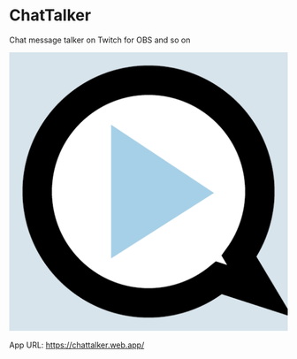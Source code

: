 # ChatTalker
Chat message talker on Twitch for OBS and so on

[![ChatTalker Logo](/src/icon.png "ChatTaler Logo")](https://chattalker.web.app/)

App URL: <https://chattalker.web.app/>
